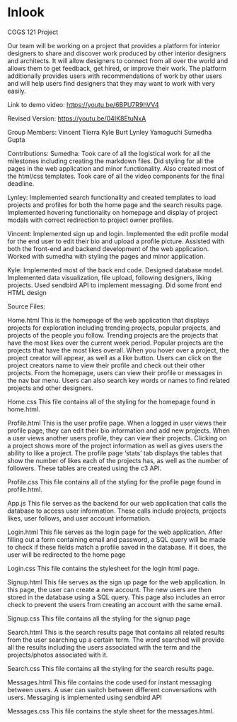 # Inlook
COGS 121 Project

Our team will be working on a project that provides a platform for interior designers to share and discover work produced by other interior designers and architects. It will allow designers to connect from all over the world and allows them to get feedback, get hired, or improve their work. The platform additionally provides users with recommendations of work by other users and will help users find designers that they may want to work with very easily.


Link to demo video: https://youtu.be/6BPU7R9hVV4

Revised Version: https://youtu.be/04IK8EtuNxA

Group Members: Vincent Tierra Kyle Burt Lynley Yamaguchi Sumedha Gupta

Contributions: Sumedha: Took care of all the logistical work for all the milestones including creating the markdown files. Did styling for all the pages in the web application and minor functionality. Also created most of the html/css templates. Took care of all the video components for the final deadline.

Lynley: Implemented search functionality and created templates to load projects and profiles for both the home page and the search results page. Implemented hovering functionality on homepage and display of project modals with correct redirection to project owner profiles.

Vincent: Implemented sign up and login. Implemented the edit profile modal for the end user to edit their bio and upload a profile picture. Assisted with both the front-end and backend development of the web application. Worked with sumedha with styling the pages and minor application.

Kyle: Implemented most of the back end code. Designed database model. Implemented data visualization, file upload, following designers, liking projects. Used sendbird API to implement messaging. Did some front end HTML design

Source Files:

Home.html This is the homepage of the web application that displays projects for exploration including trending projects, popular projects, and projects of the people you follow. Trending projects are the projects that have the most likes over the current week period. Popular projects are the projects that have the most likes overall. When you hover over a project, the project creator will appear, as well as a like button. Users can click on the project creators name to view their profile and check out their other projects. From the homepage, users can view their profile or messages in the nav bar menu. Users can also search key words or names to find related projects and other designers.

Home.css This file contains all of the styling for the homepage found in home.html.

Profile.html This is the user profile page. When a logged in user views their profile page, they can edit their bio information and add new projects. When a user views another users profile, they can view their projects. Clicking on a project shows more of the project information as well as gives users the ability to like a project. The profile page ‘stats’ tab displays the tables that show the number of likes each of the projects has, as well as the number of followers. These tables are created using the c3 API.

Profile.css This file contains all of the styling for the profile page found in profile.html.

App.js This file serves as the backend for our web application that calls the database to access user information. These calls include projects, projects likes, user follows, and user account information.

Login.html This file serves as the login page for the web application. After filling out a form containing email and password, a SQL query will be made to check if these fields match a profile saved in the database. If it does, the user will be redirected to the home page

Login.css This file contains the stylesheet for the login html page.

Signup.html This file serves as the sign up page for the web application. In this page, the user can create a new account. The new users are then stored in the database using a SQL query. This page also includes an error check to prevent the users from creating an account with the same email.

Signup.css This file contains all the styling for the signup page

Search.html This is the search results page that contains all related results from the user searching up a certain term. The word searched will provide all the results including the users associated with the term and the projects/photos associated with it.

Search.css This file contains all the styling for the search results page.

Messages.html This file contains the code used for instant messaging between users. A user can switch between different conversations with users. Messaging is implemented using sendbird API

Messages.css This file contains the style sheet for the messages.html.
